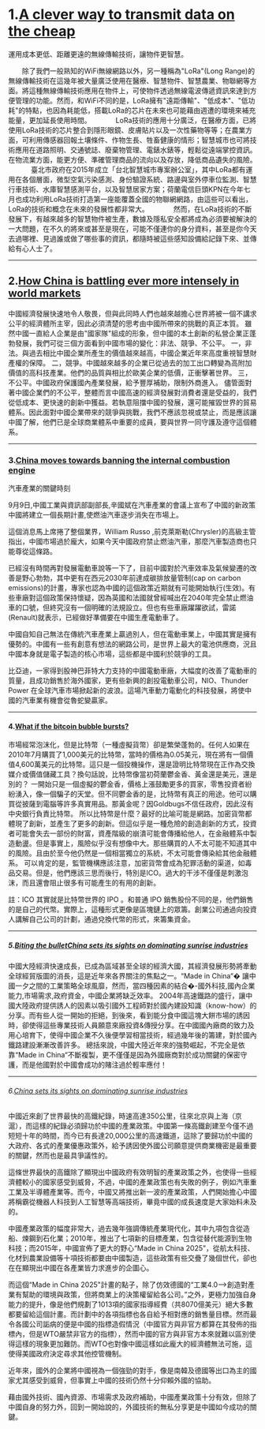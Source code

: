 # 1.[A clever way to transmit data on the cheap](https://www.economist.com/news/science-and-technology/21728866-long-range-frugal-new-chip-could-be-just-what-smart-city-needs-clever-way)

運用成本更低、距離更遠的無線傳輸技術，讓物件更智慧。

　　除了我們一般熟知的WiFi無線網路以外，另一種稱為"LoRa"(Long Range)的無線傳輸技術在這幾年被大量廣泛使用在醫療、智慧物件、智慧農業、物聯網等方面。將這種無線傳輸技術應用在物件上，可使物件透過無線電波傳遞資訊來達到方便管理的功能。然而，和WiFi不同的是，LoRa擁有"遠距傳輸"、"低成本"、"低功耗"的特點，也因為耗能低，搭載LoRa的芯片在未來也可能藉由週遭的環境來補充能量，更加延長使用時間。
　
　　LoRa技術的應用十分廣泛，在醫療方面，已將使用LoRa技術的芯片整合到隱形眼鏡、皮膚貼片以及一次性藥物等等；在農業方面，可利用傳感器回報土壤條件、作物生長、牲畜健康的情形；智慧城市也可將技術應用在道路照明、交通號誌、廢棄物管理、電錶水錶等，輕鬆從遠端掌控資訊。在物流業方面，能更方便、準確管理商品的流向以及存放，降低商品遺失的風險。
　
　　臺北市政府在2015年成立「台北智慧城市專案辦公室」，其中LoRa都有運用在各個層面，微型空氣污染感測、身份驗證系統、路邊與室外停車位監測、智慧行車技術、水庫智慧感測平台，以及智慧居家方案；荷蘭電信巨頭KPN在今年七月也成功利用LoRa技術打造第一座能覆蓋全國的物聯網網路，由這些可以看出，LoRa的技術和概念在未來的發展性都非常大。
　
　　然而，在LoRa技術的不斷發展下，有越來越多的智慧物件被生產，數據及隱私安全都將成為必須要被解決的一大問題，在不久的將來或甚至是現在，可能不僅連你的身分資料，甚至是你今天去過哪裡、見過誰或做了哪些事的資訊，都隨時被這些感知設備給記錄下來、並傳給有心人士了。

---
## 2.[How China is battling ever more intensely in world markets](https://www.economist.com/news/leaders/21729430-does-it-play-fair-how-china-battling-ever-more-intensely-world-markets)

中國經濟發展快速地令人敬畏，但與此同時人們也越來越擔心世界將被一個不講求公平的經濟體所主宰，因此必須清楚的思考由中國所帶來的挑戰的真正本質。
雖然中國一直給人企業是由"國家隊"組成的形象，但中國的本土創新的私營企業正蓬勃發展，我們可從三個方面看到中國市場的變化：非法、競爭、不公平。
一，非法。與過去相比中國企業所產生的價值越來越高，中國企業近年來高度重視智慧財產權的保障。
二，競爭。中國越來越多的企業已從過去的加工出口轉變為高附加價值的高科技產業。他們的品質與相比於歐美企業的低價，正衝擊著世界。
三，不公平。中國政府保護國內產業發展，給予豐厚補助，限制外商進入。
儘管面對著中國企業們的不公平，整體而言中國高速的經濟發展對消費者還是受益的，我們從低成本、更快速的創新中獲益。若執意阻擋中國的發展，還可能摧毀世界的貿易體系。因此面對中國企業帶來的競爭與挑戰，我們不應該忽視或禁止，而是應該讓中國了解，他們已是全球商業體系中重要的成員，要與世界一同守護及遵守這個體系。

---
### 3.[China moves towards banning the internal combustion engine](https://www.economist.com/news/business/21728980-its-government-developing-plan-phase-out-vehicles-powered-fossil-fuels-china-moves)

汽車產業的關鍵時刻

9月9日,中國工業與資訊部副部長,辛國斌在汽車產業的會議上宣布了中國的新政策
中國將建立一個長期計畫,使燃油汽車逐步消失在市場上。

這個消息馬上席捲了整個業界，William Russo ,前克萊斯勒(Chrysler)的高級主管指出，中國市場過於龐大，如果今天中國政府禁止燃油汽車，那麼汽車製造商也只能尊從這條路。

已經沒有時間再對發展電動車說等一下了，目前中國對於汽車效率及氣候變遷的改善是野心勃勃，其中更有在西元2030年前達成碳排放量管制(cap on carbon emissions)的計畫，專家也認為中國的這個政策近期就有可能開始執行(生效)。有些車廠對這個政策保持懷疑，因為英國和法國就曾經喊出在2040年完全禁止燃油車的口號，但終究沒有一個明確的法規設立。但也有些車廠躍躍欲試，雷諾(Renault)就表示，已經做好準備要在中國生產電動車了。

中國自知自己無法在傳統汽車產業上贏過別人，但在電動車業上，中國其實是擁有優勢的。中國有一些有創意有想法的網路公司，是世界上最大的電池供應商，況且中國本身就是電子製造的核心市場，這些都是中國利於競爭的工具。

比亞迪，一家得到股神巴菲特大力支持的中國電動車廠，大幅度的改善了電動車的質量，且成功銷售於海外國家，更有些新興的創投電動車公司，NIO、Thunder Power 在全球汽車市場掀起新的波浪。這場汽車動力電動化的科技發展，將使中國的汽車業有機會從魯蛇變贏家。

---
#### 4.[What if the bitcoin bubble bursts?](https://www.economist.com/news/leaders/21722841-latest-frenzy-tulipmania-gold-rush-or-dotcom-boom-what-if-bitcoin-bubble)

市場經常泡沫化，但是比特幣（一種虛擬貨幣）卻是繁榮蓬勃的。任何人如果在2010年7月購買了1,000美元的比特幣，當時的價格為0.05美元，現在將有一個價值4,600萬美元的比特幣。這只是一個投機操作，還是證明比特幣現在正作為交換媒介或價值儲藏工具？換句話說，比特幣像當初荷蘭鬱金香、黃金還是美元，還是別的？
一開始只是一個虛擬的鬱金香，價格上漲鼓勵更多的買家，零售投資者紛紛湧入，像一個騙子的天堂。但不同鬱金香的是，比特幣有真正的用途。他可以購買從披薩到電腦等許多真實用品。那黃金呢？因Goldbugs不信任政府，因此沒有中央銀行負責比特幣。
所以比特幣是什麼？最好的比喻可能是網路。加密貨幣都體現了創新，並產生了更多的創新。但這似乎是一種危險的創造創新的方式，投資者可能會失去一部份的財富，資產階級的崩潰可能會傳播給他人，在金融體系中製造動盪。但是事實上，風險似乎沒有想像中大。那些購買的人不太可能不知道其中的風險。且由於至今他仍然是一個相當獨立的系統，不太可能會傳染給其他金融體系。
可以肯定的是，監管機構應該注意，加密貨幣會成為犯罪活動的渠道，如毒品交易。但是，他們應該三思而後行，特別是ICO。過大的干涉不僅僅是刺激泡沫，而且還會阻止很多有可能產生的有用的創新。

註：ICO 其實就是比特幣世界的 IPO 。和普通 IPO 銷售股份不同的是，他們銷售的是自己的代幣。實際上，這種形式更像是區塊鏈上的眾籌。創業公司通過向投資人講解自己公司的計劃，通過兌換代幣的形式，來籌集資金。

---
##### 5.[Biting the bulletChina sets its sights on dominating sunrise industries](https://www.economist.com/news/finance-and-economics/21729442-its-record-industrial-policy-successes-patchy-china-sets-its-sights)

中國大陸經濟快速成長，已成為區域甚至全球的經濟大國，其經濟發展形勢將牽動全球經貿版圖的消長，這是近年來各界關注的焦點之一。“Made in China“� 讓中國一夕之間的工業策略全球風靡，然而，當四種因素的結合�-國外科技,國內企業能力,市場需求,政府資金，中國企業將缺乏效率。
2004年高速鐵路的盛行，讓中國大陸政府提供誘人的因素以吸引國外工程師對於國內建設知識（know-how）的分享。而有些人從一開始的拒絕，到後來，看到能分食中國這塊大餅市場的誘因時，卻使得這些專業技術人員願意來廠投資&傳授分享。在中國國內廠商的致力及用心培育下，使得中國企業不久後便學習相當技術，經過幾年後的籌建，對於國內鐵路建設漸漸改善許多。
總括來說，中國大陸近年來的強勢崛起，不完全是依靠“Made in China“不斷複製，更不僅僅是因為外國廠商對於成功關鍵的保密守護，而是他國對於中國會成功的賭注過於輕率應付！

---
###### 6.[China sets its sights on dominating sunrise industries](https://www.economist.com/news/finance-and-economics/21729442-its-record-industrial-policy-successes-patchy-china-sets-its-sights)

中國近來創了世界最快的高鐵紀錄，時速高達350公里，往來北京與上海（京滬），而這樣的紀錄必須歸功於中國的產業政策。中國第一條高鐵創建至今僅不過短短十年的時間，而今已有長達20,000公里的高速鐵道，這除了要歸功於中國的大政府、各式的產業優惠政策外，給予誘因使外國公司願意提供商業機密是最重要的關鍵，然而也是最具爭議性的。

這條世界最快的高鐵除了顯現出中國政府有效明智的產業政策之外，也使得一些經濟體較小的國家感受到威脅，不過，中國的產業政策也有失敗的例子，例如汽車重工業及半導體產業等。而今，中國又將推出新一波的產業政策，人們開始擔心中國將稱霸從機器人科技到人工智慧等高端技術，畢竟中國的成長速度是大家始料未及的。

中國產業政策的幅度非常大，過去幾年強調傳統產業現代化，其中九項包含從造船、煉鋼到石化業；2010年，推出了七項新的目標產業，包含從替代能源到生物科技；而2015年，中國宣佈了更大的野心“Made in China 2025"，從航太科技、化材到農業設備等十項技術都要由中國製造，這些政策有些交疊了幾個世代，卻也在在顯現出中國在各產業皆力求進步的企圖心。

而這個“Made in China 2025"計畫的點子，除了仿效德國的“工業4.0-->創造對產業有幫助的環境與政策，但將商業上的決策權留給各公司。”之外，更極力加強自身能力的提升，像是他們規劃了1013項的國家指導經費（共8070億美元）絕大多數都要留給這個計畫。而計劃中的各項指標也各自給予相對應的銷售量目標。然而最令各國公司詬病的便是中國的指標造假情況（中國官方與非官方都算在其發佈的指標內，但是WTO嚴禁非官方的指標），然而中國的官方與非官方本來就難以區別使得這樣的現象更加難防。而WTO也對像中國這樣如此龐大的經濟體無法可施，這使得美國政府決定尋求其他控管機制。

近年來，國外的企業將中國視為一個強勁的對手，像是南韓及德國等出口為主的國家尤其感受到威脅，但事實上中國的技術仍然十分仰賴外國的協助。

藉由國外技術、國內資源、市場需求及政府補助，中國產業政策十分有效，但除了中國自身的努力外，回到一開始說的，外國技術的無私分享更是中國如今成功的關鍵。